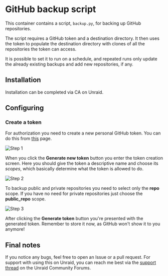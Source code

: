 # GitHub backup script

This container contains a script, `backup.py`, for backing up GitHub repositories.

The script requires a GitHub token and a destination directory. It then uses the token to populate the destination directory with clones of all the repositories the token can access.

It is possible to set it to run on a schedule, and repeated runs only update the already existing backups and add new repositories, if any.

## Installation

Installation can be completed via CA on Unraid.

## Configuring

### Create a token

For authorization you need to create a new personal GitHub token. You can do this from [this](https://github.com/settings/tokens) page.

![Step 1](https://raw.githubusercontent.com/lnxd/docker-github-backup/master/images/new-token-1.png)

When you click the **Generate new token** button you enter the token creation screen. Here you should give the token a descriptive name and choose its *scopes*, which basically determine what the token is allowed to do.

![Step 2](https://raw.githubusercontent.com/lnxd/docker-github-backup/master/images/new-token-2.png)

To backup public and private repositories you need to select only the **repo** scope. If you have no need for private repositories just choose the **public_repo** scope.

![Step 3](https://raw.githubusercontent.com/lnxd/docker-github-backup/master/images/new-token-3.png)

After clicking the **Generate token** button you're presented with the generated token. Remember to store it now, as GitHub won't show it to you anymore!

## Final notes
If you notice any bugs, feel free to open an Issue or a pull request. For support with using this on Unraid, you can reach me best via the [support thread](https://forums.unraid.net/topic/104738-support-lnxd-github-backup/) on the Unraid Community Forums.
